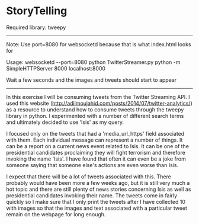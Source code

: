 # StoryTelling

Required library: tweepy

---------------------------------------------------------------------------

Note: Use port=8080 for websocketd because that is what index.html looks for

Usage:
websocketd --port=8080 python TwitterStreamer.py
python -m SimpleHTTPServer 8000
localhost:8000

Wait a few seconds and the images and tweets should start to appear

----------------------------------------------------------------------------

In this exercise I will be consuming tweets from the Twitter Streaming API. 
I used this website (http://adilmoujahid.com/posts/2014/07/twitter-analytics/)
as a resource to understand how to consume tweets through the tweepy library 
in python. I experimented with a number of different search terms and ultimately
decided to use 'Isis' as my query. 

I focused only on the tweets that had a 'media_url_https' field associated with
them. Each individual message can represent a number of things. It can be a report
on a current news event related to Isis. It can be one of the presidential candidates
proclaiming they will fight terrorism and therefore invoking the name 'Isis'. I have 
found that often it can even be a joke from someone saying that someone else's actions
are even worse than Isis. 

I expect that there will be a lot of tweets associated with this. There probably
would have been more a few weeks ago, but it is still very much a hot topic and there
are still plenty of news stories concerning Isis as well as presidential candidates
invoking their name. The tweets come in fairly quickly so I make sure that I only print
the tweets after I have collected 10 with images so that the images and text associated
with a particular tweet remain on the webpage for long enough. 